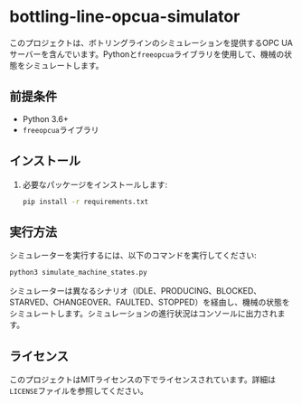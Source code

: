 # bottling-line-opcua-simulator

このプロジェクトは、ボトリングラインのシミュレーションを提供するOPC UAサーバーを含んでいます。Pythonと`freeopcua`ライブラリを使用して、機械の状態をシミュレートします。

## 前提条件

- Python 3.6+
- `freeopcua`ライブラリ

## インストール

1. 必要なパッケージをインストールします:
   ```bash
   pip install -r requirements.txt
   ```

## 実行方法

シミュレーターを実行するには、以下のコマンドを実行してください:

```bash
python3 simulate_machine_states.py
```

シミュレーターは異なるシナリオ（IDLE、PRODUCING、BLOCKED、STARVED、CHANGEOVER、FAULTED、STOPPED）を経由し、機械の状態をシミュレートします。シミュレーションの進行状況はコンソールに出力されます。

## ライセンス

このプロジェクトはMITライセンスの下でライセンスされています。詳細は`LICENSE`ファイルを参照してください。
